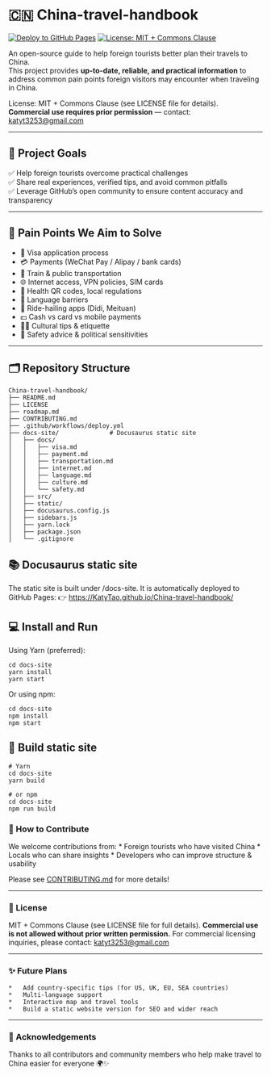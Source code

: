 # 🇨🇳 China-travel-handbook

[![Deploy to GitHub Pages](https://github.com/KatyTao/China-travel-handbook/actions/workflows/deploy.yml/badge.svg)](https://github.com/KatyTao/China-travel-handbook/actions/workflows/deploy.yml)
[![License: MIT + Commons Clause](https://img.shields.io/badge/license-MIT--CommonsClause-blue.svg)](./LICENSE)

An open-source guide to help foreign tourists better plan their travels to China.  
This project provides **up-to-date, reliable, and practical information** to address common pain points foreign visitors may encounter when traveling in China.

License: MIT + Commons Clause (see LICENSE file for details).  
**Commercial use requires prior permission** — contact: katyt3253@gmail.com

---

## 🌟 Project Goals

✅ Help foreign tourists overcome practical challenges  
✅ Share real experiences, verified tips, and avoid common pitfalls  
✅ Leverage GitHub’s open community to ensure content accuracy and transparency  

---

## 🚧 Pain Points We Aim to Solve

- 🛂 Visa application process  
- 💳 Payments (WeChat Pay / Alipay / bank cards)  
- 🚄 Train & public transportation  
- 🌐 Internet access, VPN policies, SIM cards  
- 🏥 Health QR codes, local regulations  
- 💬 Language barriers  
- 🚖 Ride-hailing apps (Didi, Meituan)  
- 💵 Cash vs card vs mobile payments  
- 🙅‍♂️ Cultural tips & etiquette  
- 🔐 Safety advice & political sensitivities  

---

## 🗂 Repository Structure

```text
China-travel-handbook/
├── README.md
├── LICENSE
├── roadmap.md
├── CONTRIBUTING.md
├── .github/workflows/deploy.yml
├── docs-site/              # Docusaurus static site
│   ├── docs/
│   │   ├── visa.md
│   │   ├── payment.md
│   │   ├── transportation.md
│   │   ├── internet.md
│   │   ├── language.md
│   │   ├── culture.md
│   │   └── safety.md
│   ├── src/
│   ├── static/
│   ├── docusaurus.config.js
│   ├── sidebars.js
│   ├── yarn.lock
│   ├── package.json
│   └── .gitignore
```

## 📚 Docusaurus static site

The static site is built under /docs-site.
It is automatically deployed to GitHub Pages:
👉 https://KatyTao.github.io/China-travel-handbook/


## 💻 Install and Run

Using Yarn (preferred):

```
cd docs-site
yarn install
yarn start
```

Or using npm:

```
cd docs-site
npm install
npm start
```

## 🚀 Build static site

```
# Yarn
cd docs-site
yarn build

# or npm
cd docs-site
npm run build
```


### 🤝 How to Contribute

We welcome contributions from:
	* 	Foreign tourists who have visited China
	* 	Locals who can share insights
	* 	Developers who can improve structure & usability

Please see [CONTRIBUTING.md](CONTRIBUTING.md) for more details!

---

### 📜 License

MIT + Commons Clause (see LICENSE file for full details).
**Commercial use is not allowed without prior written permission.**
For commercial licensing inquiries, please contact: katyt3253@gmail.com

---

### ✨ Future Plans
	* 	Add country-specific tips (for US, UK, EU, SEA countries)
	* 	Multi-language support
	* 	Interactive map and travel tools
	* 	Build a static website version for SEO and wider reach

---

### 🙏 Acknowledgements

Thanks to all contributors and community members who help make travel to China easier for everyone 🌍✨